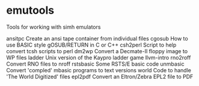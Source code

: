# emutools
Tools for working with simh emulators

ansitpc		Create an ansi tape container from individual files
cgosub		How to use BASIC style gOSUB/RETURN in C or C++
csh2perl	Script to help convert tcsh scripts to perl
dm2wp		Convert a Decmate-II floppy image to WP files
ladder		Unix version of the Kaypro ladder game
llvm-intro
rno2roff	Convert RNO files to nroff
rstsbasic	Some RSTS/E basic code
unmbasic	Convert 'compled' mbasic programs to text versions
world		Code to handle 'The World Digitized' files
epl2pdf		Convert an Eltron/Zebra EPL2 file to PDF


